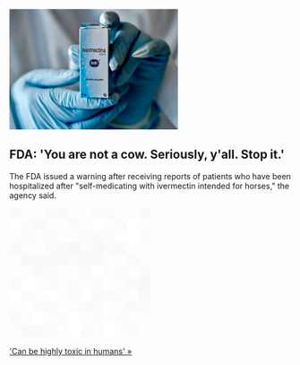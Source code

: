 
![FDA: 'You are not a cow. Seriously, y'all. Stop it.'](./20210821235841.png)
## FDA: 'You are not a cow. Seriously, y'all. Stop it.'

The FDA issued a warning after receiving reports of patients who have been hospitalized after "self-medicating with ivermectin intended for horses," the agency said.

![pic](../square_bg.png)

['Can be highly toxic in humans' »](https://www.yahoo.com/news/stop-fda-warns-people-not-184608993.html)
